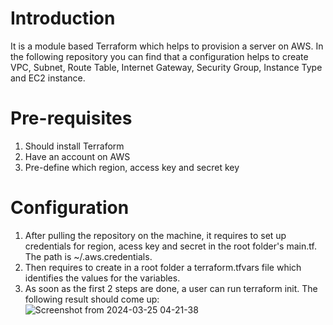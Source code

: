 # Introduction
It is a module based Terraform which helps to provision a server on AWS. In the following repository you can find that a configuration helps to create VPC, Subnet, Route Table, Internet Gateway, Security Group, Instance Type and EC2 instance.

# Pre-requisites
1. Should install Terraform
2. Have an account on AWS
3. Pre-define which region, access key and secret key

# Configuration
1. After pulling the repository on the machine, it requires to set up credentials for region, acess key and secret in the root folder's main.tf. The path is ~/.aws.credentials.
2. Then requires to create in a root folder a terraform.tfvars file which identifies the values for the variables.
3. As soon as the first 2 steps are done, a user can run terraform init. The following result should come up:
![Screenshot from 2024-03-25 04-21-38](https://github.com/BiggieBroo/Terraform_AWS_Server/assets/140602458/6c8113e2-7c16-4552-940a-cd7726badb52)
